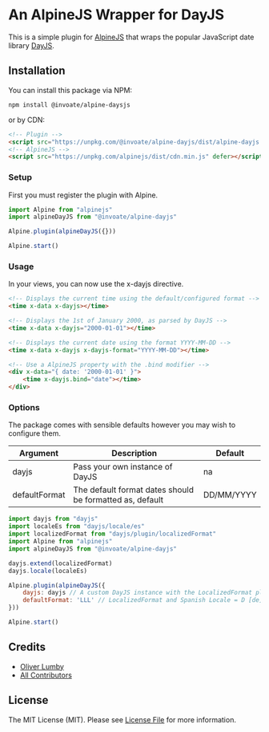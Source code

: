 # An AlpineJS Wrapper for DayJS

This is a simple plugin for [AlpineJS](https://alpinejs.dev) that wraps the popular JavaScript date library [DayJS](https://day.js.org).

## Installation

You can install this package via NPM:

```shell
npm install @invoate/alpine-daysjs
```

or by CDN:

```html
<!-- Plugin -->
<script src="https://unpkg.com/@invoate/alpine-dayjs/dist/alpine-dayjs.min.js" defer></script>
<!-- AlpineJS -->
<script src="https://unpkg.com/alpinejs/dist/cdn.min.js" defer></script>
```

### Setup

First you must register the plugin with Alpine.

```js
import Alpine from "alpinejs"
import alpineDayJS from "@invoate/alpine-dayjs"

Alpine.plugin(alpineDayJS({}))

Alpine.start()
```
### Usage

In your views, you can now use the x-dayjs directive.

```html
<!-- Displays the current time using the default/configured format -->
<time x-data x-dayjs></time>

<!-- Displays the 1st of January 2000, as parsed by DayJS -->
<time x-data x-dayjs="2000-01-01"></time>

<!-- Displays the current date using the format YYYY-MM-DD -->
<time x-data x-dayjs x-dayjs-format="YYYY-MM-DD"></time>

<!-- Use a AlpineJS property with the .bind modifier -->
<div x-data="{ date: '2000-01-01' }">
    <time x-dayjs.bind="date"></time>
</div>
```

### Options

The package comes with sensible defaults however you may wish to configure them.

| Argument      | Description                                              | Default    |
|---------------|----------------------------------------------------------|------------|
| dayjs         | Pass your own instance of DayJS                          | na         |
| defaultFormat | The default format dates should be formatted as, default | DD/MM/YYYY |

```js
import dayjs from "dayjs"
import localeEs from "dayjs/locale/es"
import localizedFormat from "dayjs/plugin/localizedFormat"
import Alpine from "alpinejs"
import alpineDayJS from "@invoate/alpine-dayjs"

dayjs.extend(localizedFormat)
dayjs.locale(localeEs)

Alpine.plugin(alpineDayJS({
    dayjs: dayjs // A custom DayJS instance with the LocalizedFormat plugin and Spanish Locale
    defaultFormat: 'LLL' // LocalizedFormat and Spanish Locale = D [de] MMMM [de] YYYY H:mm
}))

Alpine.start()
```

## Credits

- [Oliver Lumby](https://github.com/olumby)
- [All Contributors](../../contributors)

## License

The MIT License (MIT). Please see [License File](LICENSE.md) for more information.
